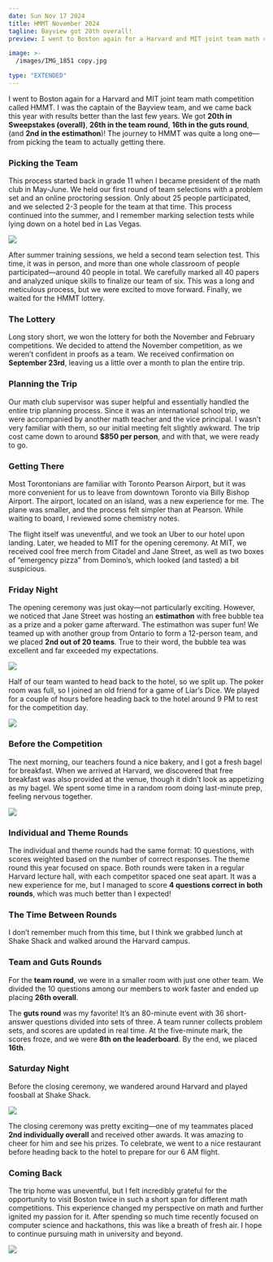 ```yaml
---
date: Sun Nov 17 2024
title: HMMT November 2024
tagline: Bayview got 20th overall!
preview: I went to Boston again for a Harvard and MIT joint team math competition. I was the captain of the Bayview team, and we got 20th in Sweepstakes (overall), 26th in the team round and 16th in the guts round!

image: >-
  /images/IMG_1851 copy.jpg

type: "EXTENDED"
---
```


I went to Boston again for a Harvard and MIT joint team math competition called HMMT. I was the captain of the Bayview team, and we came back this year with results better than the last few years. We got **20th in Sweepstakes (overall)**, **26th in the team round**, **16th in the guts round**, (and **2nd in the estimathon**)! The journey to HMMT was quite a long one—from picking the team to actually getting there.


### Picking the Team

This process started back in grade 11 when I became president of the math club in May-June. We held our first round of team selections with a problem set and an online proctoring session. Only about 25 people participated, and we selected 2-3 people for the team at that time. This process continued into the summer, and I remember marking selection tests while lying down on a hotel bed in Las Vegas.

![](/images/marking.png)

After summer training sessions, we held a second team selection test. This time, it was in person, and more than one whole classroom of people participated—around 40 people in total. We carefully marked all 40 papers and analyzed unique skills to finalize our team of six. This was a long and meticulous process, but we were excited to move forward. Finally, we waited for the HMMT lottery.



### The Lottery

Long story short, we won the lottery for both the November and February competitions. We decided to attend the November competition, as we weren’t confident in proofs as a team. We received confirmation on **September 23rd**, leaving us a little over a month to plan the entire trip.



### Planning the Trip

Our math club supervisor was super helpful and essentially handled the entire trip planning process. Since it was an international school trip, we were accompanied by another math teacher and the vice principal. I wasn’t very familiar with them, so our initial meeting felt slightly awkward. The trip cost came down to around **$850 per person**, and with that, we were ready to go.



### Getting There

Most Torontonians are familiar with Toronto Pearson Airport, but it was more convenient for us to leave from downtown Toronto via Billy Bishop Airport. The airport, located on an island, was a new experience for me. The plane was smaller, and the process felt simpler than at Pearson. While waiting to board, I reviewed some chemistry notes.

The flight itself was uneventful, and we took an Uber to our hotel upon landing. Later, we headed to MIT for the opening ceremony. At MIT, we received cool free merch from Citadel and Jane Street, as well as two boxes of “emergency pizza” from Domino’s, which looked (and tasted) a bit suspicious.



### Friday Night

The opening ceremony was just okay—not particularly exciting. However, we noticed that Jane Street was hosting an **estimathon** with free bubble tea as a prize and a poker game afterward. The estimathon was super fun! We teamed up with another group from Ontario to form a 12-person team, and we placed **2nd out of 20 teams**. True to their word, the bubble tea was excellent and far exceeded my expectations.

![](/images/estimathon.png)

Half of our team wanted to head back to the hotel, so we split up. The poker room was full, so I joined an old friend for a game of Liar’s Dice. We played for a couple of hours before heading back to the hotel around 9 PM to rest for the competition day.

![](/images/liarsdice.jpg)

### Before the Competition

The next morning, our teachers found a nice bakery, and I got a fresh bagel for breakfast. When we arrived at Harvard, we discovered that free breakfast was also provided at the venue, though it didn’t look as appetizing as my bagel. We spent some time in a random room doing last-minute prep, feeling nervous together.

![](/images/eac7868f-dde8-42c9-bf26-ef762efe4c24.JPG)



### Individual and Theme Rounds

The individual and theme rounds had the same format: 10 questions, with scores weighted based on the number of correct responses. The theme round this year focused on space. Both rounds were taken in a regular Harvard lecture hall, with each competitor spaced one seat apart. It was a new experience for me, but I managed to score **4 questions correct in both rounds**, which was much better than I expected!



### The Time Between Rounds

I don’t remember much from this time, but I think we grabbed lunch at Shake Shack and walked around the Harvard campus.



### Team and Guts Rounds

For the **team round**, we were in a smaller room with just one other team. We divided the 10 questions among our members to work faster and ended up placing **26th overall**.

The **guts round** was my favorite! It’s an 80-minute event with 36 short-answer questions divided into sets of three. A team runner collects problem sets, and scores are updated in real time. At the five-minute mark, the scores froze, and we were **8th on the leaderboard**. By the end, we placed **16th**.



### Saturday Night

Before the closing ceremony, we wandered around Harvard and played foosball at Shake Shack. 

![](/images/foosball.png)

The closing ceremony was pretty exciting—one of my teammates placed **2nd individually overall** and received other awards. It was amazing to cheer for him and see his prizes. To celebrate, we went to a nice restaurant before heading back to the hotel to prepare for our 6 AM flight.



### Coming Back

The trip home was uneventful, but I felt incredibly grateful for the opportunity to visit Boston twice in such a short span for different math competitions. This experience changed my perspective on math and further ignited my passion for it. After spending so much time recently focused on computer science and hackathons, this was like a breath of fresh air. I hope to continue pursuing math in university and beyond.

![](/images/IMG_1866.JPG)